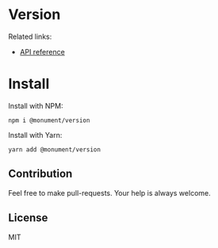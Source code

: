 # Version

Related links:

- [API reference](https://monumentjs.github.io/package/version)

# Install

Install with NPM:

```
npm i @monument/version
```

Install with Yarn:

```
yarn add @monument/version
```

## Contribution

Feel free to make pull-requests.
Your help is always welcome.


## License

MIT

